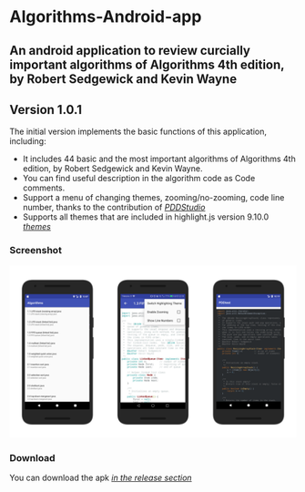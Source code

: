 # Algorithms-Android-app
## An android application to review curcially important algorithms of Algorithms 4th edition, by Robert Sedgewick and Kevin Wayne


## Version 1.0.1

The initial version implements the basic functions of this application, including:
* It includes 44 basic and the most important algorithms of Algorithms 4th edition, by Robert Sedgewick and Kevin Wayne.
* You can find useful description in the algorithm code as Code comments.
* Support a menu of changing themes, zooming/no-zooming, code line number, thanks to the contribution of *[PDDStudio](https://github.com/PDDStudio)*
* Supports all themes that are included in highlight.js version 9.10.0 *[themes](https://github.com/mxc19912008/Algorithms-Android-app/tree/master/library/src/main/assets/styles)*

### Screenshot

![](https://github.com/mxc19912008/readme_pics/blob/master/image/alg_app.png)

### Download

You can download the apk *[in the release section](https://github.com/mxc19912008/Algorithms-Android-app/releases)*


